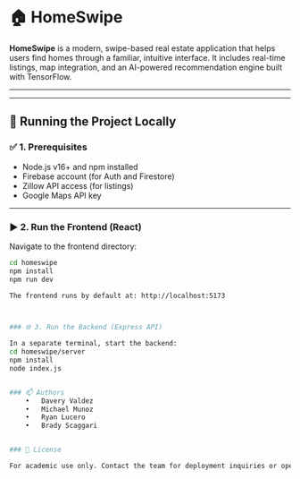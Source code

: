 # 🏠 HomeSwipe

**HomeSwipe** is a modern, swipe-based real estate application that helps users find homes through a familiar, intuitive interface. It includes real-time listings, map integration, and an AI-powered recommendation engine built with TensorFlow.

---
---

## 🚀 Running the Project Locally

### ✅ 1. Prerequisites

- Node.js v16+ and npm installed
- Firebase account (for Auth and Firestore)
- Zillow API access (for listings)
- Google Maps API key

---

### ▶️ 2. Run the Frontend (React)

Navigate to the frontend directory:

```bash
cd homeswipe
npm install
npm run dev

The frontend runs by default at: http://localhost:5173



### 🌐 3. Run the Backend (Express API)

In a separate terminal, start the backend:
cd homeswipe/server
npm install
node index.js


### 📫 Authors
	•	Davery Valdez
	•	Michael Munoz
	•	Ryan Lucero
	•	Brady Scaggari


### 📄 License

For academic use only. Contact the team for deployment inquiries or open source licensing.
